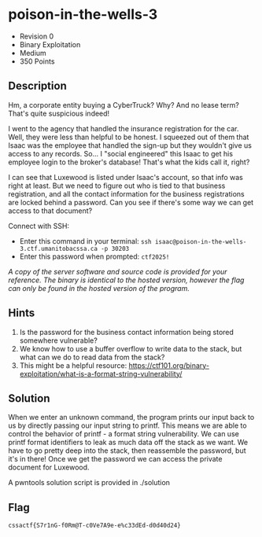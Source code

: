# poison-in-the-wells-3
- Revision 0
- Binary Exploitation
- Medium
- 350 Points

## Description
Hm, a corporate entity buying a CyberTruck? Why? And no lease term? That's quite suspicious indeed!

I went to the agency that handled the insurance registration for the car. Well, they were less than helpful to be honest. I squeezed out of them that Isaac was the employee that handled the sign-up but they wouldn't give us access to any records. So... I "social engineered" this Isaac to get his employee login to the broker's database! That's what the kids call it, right?

I can see that Luxewood is listed under Isaac's account, so that info was right at least. But we need to figure out who is tied to that business registration, and all the contact information for the business registrations are locked behind a password. Can you see if there's some way we can get access to that document?

Connect with SSH:
- Enter this command in your terminal: `ssh isaac@poison-in-the-wells-3.ctf.umanitobacssa.ca -p 30203`
- Enter this password when prompted: `ctf2025!`

*A copy of the server software and source code is provided for your reference. The binary is identical to the hosted version, however the flag can only be found in the hosted version of the program.*

## Hints
1. Is the password for the business contact information being stored somewhere vulnerable?
2. We know how to use a buffer overflow to write data to the stack, but what can we do to read data from the stack?
3. This might be a helpful resource: <https://ctf101.org/binary-exploitation/what-is-a-format-string-vulnerability/>

## Solution
When we enter an unknown command, the program prints our input back to us by directly passing our input string to printf. This means we are able to control the behavior of printf - a format string vulnerability. We can use printf format identifiers to leak as much data off the stack as we want. We have to go pretty deep into the stack, then reassemble the password, but it's in there! Once we get the password we can access the private document for Luxewood.

A pwntools solution script is provided in ./solution

## Flag
`cssactf{S7r1nG-f0Rm@T-c0Ve7A9e-e%c33dEd-d0d40d24}`